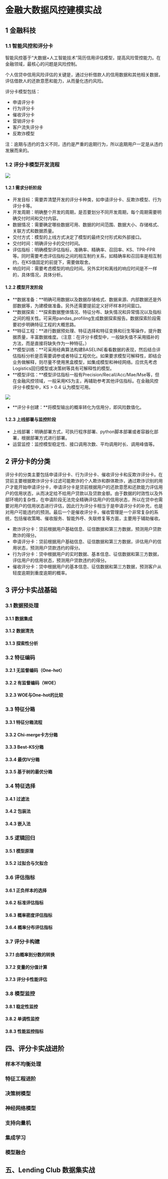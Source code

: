 # 金融大数据风控建模实战


## 1 金融科技
### 1.1 智能风控和评分卡

智能风控基于“大数据+人工智能技术”简历信用评估模型，提高风险管控能力。在金融领域，最核心的问题是风险控制。

个人信贷中信用风险评估的关键是，通过分析借款人的信用数据和其他相关数据，评估借款人的还款意愿和能力，从而量化违约风险。

评分卡模型包括：

- 申请评分卡
- 行为评分卡
- 催收评分卡
- 营销评分卡
- 客户流失评分卡
- 反欺诈模型

注：逾期与违约的含义不同，违约是严重的逾期行为，所以逾期用户一定是从违约发展而来的。

### 1.2 评分卡模型开发流程

![](https://github.com/WengSongxiu/MachineLearning/blob/master/image/%E8%AF%84%E5%88%86%E5%8D%A1%E6%A8%A1%E5%9E%8B%E7%9A%84%E5%BC%80%E5%8F%91%E6%B5%81%E7%A8%8B.png)

#### 1.2.1 需求分析阶段

- 开发目标：需要弄清楚开发的评分卡种类，如申请评分卡、反欺诈模型、行为评分卡等。
- 开发周期：明确整个开发的周期，是否要划分不同开发周期，每个周期需要明确交付时间和交付内容。
- 数据情况：需要确定哪些数据可用、数据的时间范围、数据大小、存储格式、关联方式和数据质量。
- 交付方式：模型的上线方式决定了模型的最终交付形式和外部接口。
- 交付时间：明确评分卡的交付时间。
- 评估指标：明确模型评估指标，准确率、精确率、召回率、KS、TPR-FPR等。同时需要考虑评估指标之间的相互制约关系，如精确率和召回率是相互制约，在KS值固定的前提下，需要做取舍。
- 响应时间：需要考虑模型的响应时间。另外实时和离线的响应时间是不一样的，具体情况，具体分析。

#### 1.2.2 模型开发阶段

- **数据准备：**明确可用数据以及数据存储格式、数据来源、内部数据还是外部数据等，为建模做准备。另外还需要提前定义好坏样本时间窗口。
- **数据探索：**探索数据整体情况、特征分布、缺失情况和异常情况以及指标之间的相关性。可采用pandas_profiling生成数据探索报告。数据探索阶段需要初步明确特征工程的大概思路。
- **特征工程：**进行数据预处理、特征选择和特征变换和衍生等操作，提升数据质量，丰富数据维度。（注意：在评分卡模型中，一般缺失值不采用插补的方法，而是直接将缺失作为一种特征。）
- **模型训练：**可采用经典算法构建BASELINE看看数据的表现，然后结合评估指标分析是否需要调参或者特征工程优化。如果要求模型可解释性，即结合业务做解释，则尽量不使用黑盒模型，如集成模型和神经网络。应优先考虑Logistics回归模型或决策树等具有可解释性的模型。
- **模型评估：**模型评估指标一般有Precision/Recall/Acc/Mae/Mse等，但在金融风控领域，一般采用KS为主，再辅助参考其他评估指标。在金融风控评分卡模型中，KS > 0.4 认为模型可用。

![](https://github.com/WengSongxiu/MachineLearning/blob/master/image/ks.png)

- **评分卡创建：**将模型输出的概率转化为信用分，即风险数值化。

#### 1.2.3 上线部署与监控阶段

- 上线部署：明确部署方式，可执行程序部署、python脚本部署或者容器化部署，根据部署方式进行部署。
- 运营监控：监控模型稳定性、接口调用次数、平均调用时长、调用峰值等。

## 2 评分卡的分类

​	评分卡的分类主要包括申请评分卡、行为评分卡、催收评分卡和反欺诈评分卡。在贷前主要根据欺诈评分卡过滤可能欺诈的个人欺诈和群体欺诈，通过欺诈识别的用户才能开始申请评分卡，申请评分卡是贷前根据用户的还款意愿和还款能力评估用户的信用状态，从而决定给不给用户贷款以及贷款金额。由于数据的时效性以及外部环境的复杂性，在申请阶段无法完全精确评估用户的信用状态，所以在贷中也需要对用户的信用状态进行评估，因此行为评分卡相当于是申请评分卡的补充，也是对用户可能违约的预测。最后一个是催收评分卡，催收管理是一个非常复杂的系统，包括催收策略、催收服务、智能外呼、失联修复等方面，主要用于辅助催收。

- 欺诈评分卡：贷前根据用户基础信息、征信数据和第三方数据，预测用户贷款欺诈的得分。
- 申请评分卡：贷前根据用户基础信息、征信数据和第三方数据，评估用户的信用状态，预测用户贷款违约的得分。
- 行为评分卡：贷中根据用户的实时数据、基本信息、征信数据和第三方数据，评估用户的信用状态，预测用户贷款违约的得分。
- 催收评分卡：贷中根据用户的基本信息、征信数据和第三方数据，预测客户从轻度逾期到重度逾期的概率。

## 3 评分卡实战基础

### 3.1 数据预处理

#### 3.1.1 数据集成

#### 3.1.2 数据清洗

#### 3.1.3 探索性分析



### 3.2 特征编码

#### 3.2.1 无监督编码（One-hot）

#### 3.2.2 有监督编码（WOE）

#### 3.2.3 WOE与One-hot的比较



### 3.3 特征分箱

#### 3.3.1 特征分箱流程

#### 3.3.2 Chi-merge卡方分箱

#### 3.3.3 Best-KS分箱

#### 3.3.4 最优IV分箱

#### 3.3.5 基于树的最优分箱



### 3.4 特征选择

#### 3.4.1 过滤法

#### 3.4.2 包装法

#### 3.4.3 嵌入法



### 3.5 逻辑回归

#### 3.5.1 模型原理

#### 3.5.2 过拟合与欠拟合



### 3.6 评估指标

#### 3.6.1 正负样本的选择

#### 3.6.2 标准评估指标

#### 3.6.3 概率密度评估指标

#### 3.6.4 概率分布评估指标

### 3.7 评分卡构建

#### 3.7.1 由概率到分数的转换

#### 3.7.2 变量的分值计算

#### 3.7.3 评分卡性能评估



### 3.8 模型监控

#### 3.8.1 稳定性监控

#### 3.8.2 单调性监控

#### 3.8.3 性能监控指标



## 四、评分卡实战进阶

### 样本不均衡处理

### 特征工程进阶

### 决策树模型

### 神经网络模型

### 支持向量机

### 集成学习

### 模型融合



## 五、Lending Club 数据集实战





